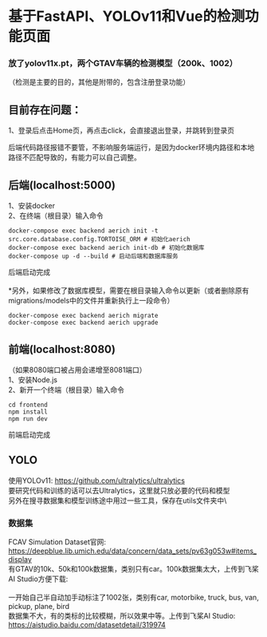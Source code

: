 # 基于FastAPI、YOLOv11和Vue的检测功能页面
### 放了yolov11x.pt，两个GTAV车辆的检测模型（200k、1002）
（检测是主要的目的，其他是附带的，包含注册登录功能）
## 目前存在问题：
1、登录后点击Home页，再点击click，会直接退出登录，并跳转到登录页

后端代码路径报错不要管，不影响服务端运行，是因为docker环境内路径和本地路径不匹配导致的，有能力可以自己调整。
## 后端(localhost:5000)
1、安装docker\
2、在终端（根目录）输入命令
```
docker-compose exec backend aerich init -t src.core.database.config.TORTOISE_ORM # 初始化aerich
docker-compose exec backend aerich init-db # 初始化数据库
docker-compose up -d --build # 启动后端和数据库服务
```
后端启动完成\
\
*另外，如果修改了数据库模型，需要在根目录输入命令以更新（或者删除原有migrations/models中的文件并重新执行上一段命令）
```
docker-compose exec backend aerich migrate
docker-compose exec backend aerich upgrade
```
## 前端(localhost:8080)
（如果8080端口被占用会递增至8081端口）\
1、安装Node.js\
2、新开一个终端（根目录）输入命令
```
cd frontend
npm install
npm run dev
```
前端启动完成
## YOLO
使用YOLOv11: https://github.com/ultralytics/ultralytics \
要研究代码和训练的话可以去Ultralytics，这里就只放必要的代码和模型\
另外在搜寻数据集和模型训练途中用过一些工具，保存在utils文件夹中\
### 数据集
FCAV Simulation Dataset官网: https://deepblue.lib.umich.edu/data/concern/data_sets/pv63g053w#items_display \
有GTAV的10k、50k和100k数据集，类别只有car。100k数据集太大，上传到飞桨AI Studio方便下载:  \
\
一开始自己半自动加手动标注了1002张，类别有car, motorbike, truck, bus, van, pickup, plane, bird\
数据集不大，有的类标的比较模糊，所以效果中等。上传到飞桨AI Studio: https://aistudio.baidu.com/datasetdetail/319974



